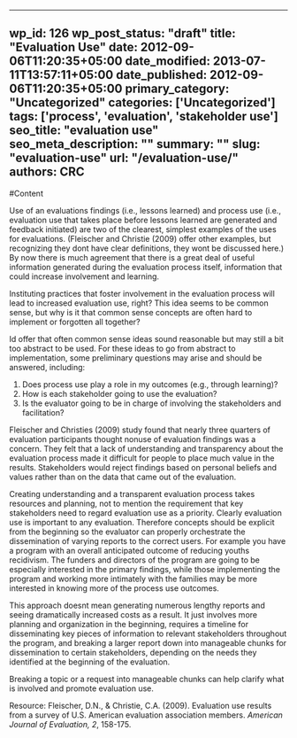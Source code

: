 
---
wp_id: 126
wp_post_status: "draft" 
title: "Evaluation Use"
date: 2012-09-06T11:20:35+05:00
date_modified: 2013-07-11T13:57:11+05:00
date_published: 2012-09-06T11:20:35+05:00
primary_category: "Uncategorized"
categories: ['Uncategorized'] 
tags: ['process', 'evaluation', 'stakeholder use']
seo_title: "evaluation use"
seo_meta_description: ""
summary: "" 
slug: "evaluation-use"
url: "/evaluation-use/"
authors: CRC
---

#Content

Use of an evaluations findings (i.e., lessons learned) and process use (i.e., evaluation use that takes place before lessons learned are generated and feedback initiated) are two of the clearest, simplest examples of the uses for evaluations. (Fleischer and Christie (2009) offer other examples, but recognizing they dont have clear definitions, they wont be discussed here.) By now there is much agreement that there is a great deal of useful information generated during the evaluation process itself, information that could increase involvement and learning.

Instituting practices that foster involvement in the evaluation process will lead to increased evaluation use, right? This idea seems to be common sense, but why is it that common sense concepts are often hard to implement or forgotten all together?

Id offer that often common sense ideas sound reasonable but may still a bit too abstract to be used. For these ideas to go from abstract to implementation, some preliminary questions may arise and should be answered, including:  
 1) Does process use play a role in my outcomes (e.g., through learning)?  
 2) How is each stakeholder going to use the evaluation?  
 3) Is the evaluator going to be in charge of involving the stakeholders and  
 facilitation?

Fleischer and Christies (2009) study found that nearly three quarters of evaluation participants thought nonuse of evaluation findings was a concern. They felt that a lack of understanding and transparency about the evaluation process made it difficult for people to place much value in the results. Stakeholders would reject findings based on personal beliefs and values rather than on the data that came out of the evaluation.

Creating understanding and a transparent evaluation process takes resources and planning, not to mention the requirement that key stakeholders need to regard evaluation use as a priority. Clearly evaluation use is important to any evaluation. Therefore concepts should be explicit from the beginning so the evaluator can properly orchestrate the dissemination of varying reports to the correct users. For example you have a program with an overall anticipated outcome of reducing youths recidivism. The funders and directors of the program are going to be especially interested in the primary findings, while those implementing the program and working more intimately with the families may be more interested in knowing more of the process use outcomes.

This approach doesnt mean generating numerous lengthy reports and seeing dramatically increased costs as a result. It just involves more planning and organization in the beginning, requires a timeline for disseminating key pieces of information to relevant stakeholders throughout the program, and breaking a larger report down into manageable chunks for dissemination to certain stakeholders, depending on the needs they identified at the beginning of the evaluation.

Breaking a topic or a request into manageable chunks can help clarify what is involved and promote evaluation use.

Resource: Fleischer, D.N., & Christie, C.A. (2009). Evaluation use results from a survey of U.S. American evaluation association members. _American Journal of Evaluation, 2_, 158-175.

